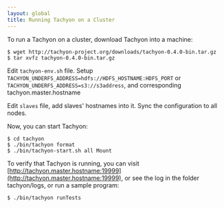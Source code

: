```yaml
---
layout: global
title: Running Tachyon on a Cluster
---
```


To run a Tachyon on a cluster, download Tachyon into a machine:

    $ wget http://tachyon-project.org/downloads/tachyon-0.4.0-bin.tar.gz
    $ tar xvfz tachyon-0.4.0-bin.tar.gz

Edit `tachyon-env.sh` file. Setup `TACHYON_UNDERFS_ADDRESS=hdfs://HDFS_HOSTNAME:HDFS_PORT` or
`TACHYON_UNDERFS_ADDRESS=s3://s3address`, and
corresponding tachyon.master.hostname

Edit `slaves` file, add slaves' hostnames into it. Sync the configuration to all nodes.

Now, you can start Tachyon:

    $ cd tachyon
    $ ./bin/tachyon format
    $ ./bin/tachyon-start.sh all Mount

To verify that Tachyon is running, you can visit
[http://tachyon.master.hostname:19999](http://tachyon.master.hostname:19999), or see the log in the
folder tachyon/logs, or run a sample program:

    $ ./bin/tachyon runTests
